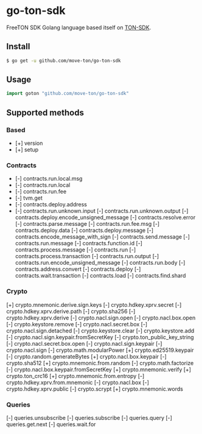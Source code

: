 # go-ton-sdk

FreeTON SDK Golang language based itself on [TON-SDK](https://github.com/tonlabs/TON-SDK).

## Install
```sh
$ go get -u github.com/move-ton/go-ton-sdk
```
## Usage
```go
import goton "github.com/move-ton/go-ton-sdk"
```
## Supported methods
### Based
- [+]	version
- [+]	setup

### Contracts
- [-]	contracts.run.local.msg
- [-]	contracts.run.local
- [-]	contracts.run.fee
- [-]	tvm.get
- [-]	contracts.deploy.address
- [-]	contracts.run.unknown.input
[-]	contracts.run.unknown.output
[-]	contracts.deploy.encode_unsigned_message
[-]	contracts.resolve.error
[-]	contracts.parse.message
[-]	contracts.run.fee.msg
[-]	contracts.deploy.data
[-]	contracts.deploy.message
[-]	contracts.encode_message_with_sign
[-]	contracts.send.message
[-]	contracts.run.message
[-]	contracts.function.id
[-]	contracts.process.message
[-]	contracts.run
[-]	contracts.process.transaction
[-]	contracts.run.output
[-]	contracts.run.encode_unsigned_message
[-]	contracts.run.body
[-]	contracts.address.convert
[-]	contracts.deploy
[-]	contracts.wait.transaction
[-]	contracts.load
[-]	contracts.find.shard

### Crypto
[+]	crypto.mnemonic.derive.sign.keys
[-]	crypto.hdkey.xprv.secret
[-]	crypto.hdkey.xprv.derive.path
[-]	crypto.sha256
[-]	crypto.hdkey.xprv.derive
[-]	crypto.nacl.sign.open
[-]	crypto.nacl.box.open
[-]	crypto.keystore.remove
[-]	crypto.nacl.secret.box
[-]	crypto.nacl.sign.detached
[-]	crypto.keystore.clear
[-]	crypto.keystore.add
[-]	crypto.nacl.sign.keypair.fromSecretKey
[-]	crypto.ton_public_key_string
[-]	crypto.nacl.secret.box.open
[-]	crypto.nacl.sign.keypair
[-]	crypto.nacl.sign
[-]	crypto.math.modularPower
[+]	crypto.ed25519.keypair
[-]	crypto.random.generateBytes
[+]	crypto.nacl.box.keypair
[-]	crypto.sha512
[+]	crypto.mnemonic.from.random
[-]	crypto.math.factorize
[-]	crypto.nacl.box.keypair.fromSecretKey
[+]	crypto.mnemonic.verify
[+]	crypto.ton_crc16
[+]	crypto.mnemonic.from.entropy
[-]	crypto.hdkey.xprv.from.mnemonic
[-]	crypto.nacl.box
[-]	crypto.hdkey.xprv.public
[-]	crypto.scrypt
[+]	crypto.mnemonic.words

### Queries
[-]	queries.unsubscribe
[-]	queries.subscribe
[-]	queries.query
[-]	queries.get.next
[-]	queries.wait.for
